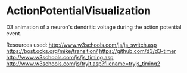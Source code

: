 # ActionPotentialVisualization
D3 animation of a neuron's dendritic voltage during the action potential event.





Resources used: 
http://www.w3schools.com/js/js_switch.asp
https://bost.ocks.org/mike/transition/
https://github.com/d3/d3-timer
http://www.w3schools.com/js/js_timing.asp
http://www.w3schools.com/js/tryit.asp?filename=tryjs_timing2
